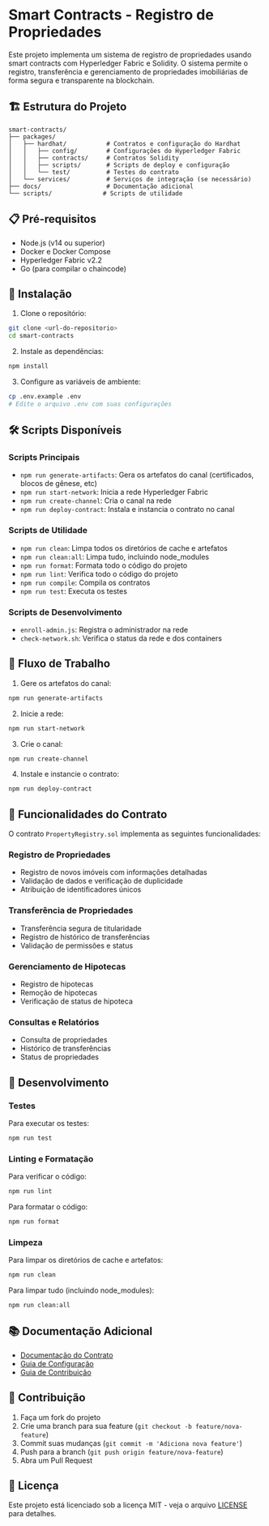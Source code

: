 # Smart Contracts - Registro de Propriedades

Este projeto implementa um sistema de registro de propriedades usando smart contracts com Hyperledger Fabric e Solidity. O sistema permite o registro, transferência e gerenciamento de propriedades imobiliárias de forma segura e transparente na blockchain.

## 🏗️ Estrutura do Projeto

```
smart-contracts/
├── packages/
│   ├── hardhat/           # Contratos e configuração do Hardhat
│   │   ├── config/        # Configurações do Hyperledger Fabric
│   │   ├── contracts/     # Contratos Solidity
│   │   ├── scripts/       # Scripts de deploy e configuração
│   │   └── test/          # Testes do contrato
│   └── services/          # Serviços de integração (se necessário)
├── docs/                  # Documentação adicional
└── scripts/              # Scripts de utilidade
```

## 📋 Pré-requisitos

- Node.js (v14 ou superior)
- Docker e Docker Compose
- Hyperledger Fabric v2.2
- Go (para compilar o chaincode)

## 🚀 Instalação

1. Clone o repositório:
```bash
git clone <url-do-repositorio>
cd smart-contracts
```

2. Instale as dependências:
```bash
npm install
```

3. Configure as variáveis de ambiente:
```bash
cp .env.example .env
# Edite o arquivo .env com suas configurações
```

## 🛠️ Scripts Disponíveis

### Scripts Principais
- `npm run generate-artifacts`: Gera os artefatos do canal (certificados, blocos de gênese, etc)
- `npm run start-network`: Inicia a rede Hyperledger Fabric
- `npm run create-channel`: Cria o canal na rede
- `npm run deploy-contract`: Instala e instancia o contrato no canal

### Scripts de Utilidade
- `npm run clean`: Limpa todos os diretórios de cache e artefatos
- `npm run clean:all`: Limpa tudo, incluindo node_modules
- `npm run format`: Formata todo o código do projeto
- `npm run lint`: Verifica todo o código do projeto
- `npm run compile`: Compila os contratos
- `npm run test`: Executa os testes

### Scripts de Desenvolvimento
- `enroll-admin.js`: Registra o administrador na rede
- `check-network.sh`: Verifica o status da rede e dos containers

## 🔄 Fluxo de Trabalho

1. Gere os artefatos do canal:
```bash
npm run generate-artifacts
```

2. Inicie a rede:
```bash
npm run start-network
```

3. Crie o canal:
```bash
npm run create-channel
```

4. Instale e instancie o contrato:
```bash
npm run deploy-contract
```

## 📝 Funcionalidades do Contrato

O contrato `PropertyRegistry.sol` implementa as seguintes funcionalidades:

### Registro de Propriedades
- Registro de novos imóveis com informações detalhadas
- Validação de dados e verificação de duplicidade
- Atribuição de identificadores únicos

### Transferência de Propriedades
- Transferência segura de titularidade
- Registro de histórico de transferências
- Validação de permissões e status

### Gerenciamento de Hipotecas
- Registro de hipotecas
- Remoção de hipotecas
- Verificação de status de hipoteca

### Consultas e Relatórios
- Consulta de propriedades
- Histórico de transferências
- Status de propriedades

## 🧪 Desenvolvimento

### Testes
Para executar os testes:
```bash
npm run test
```

### Linting e Formatação
Para verificar o código:
```bash
npm run lint
```

Para formatar o código:
```bash
npm run format
```

### Limpeza
Para limpar os diretórios de cache e artefatos:
```bash
npm run clean
```

Para limpar tudo (incluindo node_modules):
```bash
npm run clean:all
```

## 📚 Documentação Adicional

- [Documentação do Contrato](packages/hardhat/docs/PropertyRegistry.md)
- [Guia de Configuração](docs/setup.md)
- [Guia de Contribuição](docs/CONTRIBUTING.md)

## 🤝 Contribuição

1. Faça um fork do projeto
2. Crie uma branch para sua feature (`git checkout -b feature/nova-feature`)
3. Commit suas mudanças (`git commit -m 'Adiciona nova feature'`)
4. Push para a branch (`git push origin feature/nova-feature`)
5. Abra um Pull Request

## 📄 Licença

Este projeto está licenciado sob a licença MIT - veja o arquivo [LICENSE](LICENSE) para detalhes.
